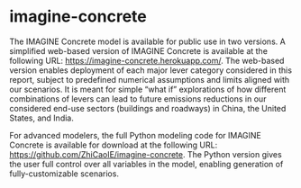 # imagine-concrete

The IMAGINE Concrete model is available for public use in two versions. A simplified web-based version of IMAGINE Concrete is available at the following URL: https://imagine-concrete.herokuapp.com/. The web-based version enables deployment of each major lever category considered in this report, subject to predefined numerical assumptions and limits aligned with our scenarios. It is meant for simple “what if” explorations of how different combinations of levers can lead to future emissions reductions in our considered end-use sectors (buildings and roadways) in China, the United States, and India.

For advanced modelers, the full Python modeling code for IMAGINE Concrete is available for download at the following URL: https://github.com/ZhiCaoIE/imagine-concrete. The Python version gives the user full control over all variables in the model, enabling generation of fully-customizable scenarios.
